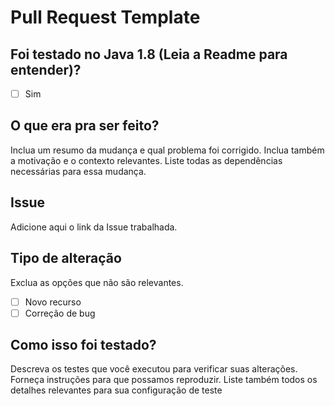 # Pull Request Template

## Foi testado no Java 1.8 (Leia a Readme para entender)?
- [ ] Sim
 
## O que era pra ser feito?

Inclua um resumo da mudança e qual problema foi corrigido. Inclua também a motivação e o contexto relevantes.
Liste todas as dependências necessárias para essa mudança.

## Issue
Adicione aqui o link da Issue trabalhada.

## Tipo de alteração

Exclua as opções que não são relevantes.

- [ ] Novo recurso
- [ ] Correção de bug

## Como isso foi testado?

Descreva os testes que você executou para verificar suas alterações. 
Forneça instruções para que possamos reproduzir.
Liste também todos os detalhes relevantes para sua configuração de teste

